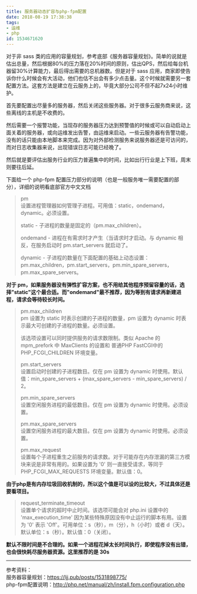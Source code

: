 ```yaml
---
title: 服务器动态扩容与php-fpm配置
date: 2018-08-19 17:38:38
tags:
- 运维
- php
id: 1534671620
---
```

对于非 sass 类的应用的容量规划，参考底部《服务器容量规划》。简单的说就是估出总量，然后根据80%的压力落在20%时间的原则，估出QPS，然后给每台机器留30%计算能力，最后得出需要的总机器数。但是对于 sass 应用，商家即使告诉你什么时候会有大活动，他们也估不出会有多少点击量。这个时候就需要另一套配置方法。这套方法是建立在云服务上的，毕竟大部分公司不但不起7x24小时维护。

首先要配置出尽量多的服务器，然后关闭这些服务器。对于很多云服务商来说，这些离线的主机是不收费的。

然后需要一个报警功能，当现存的服务器压力达到预警值的时候或可以自动启动上面关着的服务器，或向运维发出告警，由运维来启动。一些云服务器有告警功能，没有的话只能由本地脚本来完成。因为对外部检测服务来说服务器还是可访问的，而对日志收集器来说，出现错误日志可能已经晚了。

然后就是要评估出服务行业的压力普遍集中的时间，比如出行行业是上下班，周末则要往后延。

下面给一个 php-fpm 配置压力部分的说明（也是一般服务唯一需要配置的部分），详细的说明看底部官方中文文档

> pm  
> 设置进程管理器如何管理子进程。可用值：static，ondemand，dynamic。必须设置。
> 
> static - 子进程的数量是固定的（pm.max_children）。
> 
> ondemand - 进程在有需求时才产生（当请求时才启动。与 dynamic 相反，在服务启动时 pm.start_servers 就启动了。
> 
> dynamic - 子进程的数量在下面配置的基础上动态设置：pm.max_children，pm.start_servers，pm.min_spare_servers，pm.max_spare_servers。

**对于 pm，如果服务器没有弹性扩容方案，也不用给其他程序预留容量的话，选择"static"这个最合适。而"ondemand"最不推荐，因为等到有请求再新建进程，请求会等待较长时间。**

> pm.max_children  
> pm 设置为 static 时表示创建的子进程的数量，pm 设置为 dynamic 时表示最大可创建的子进程的数量。必须设置。
> 
> 该选项设置可以同时提供服务的请求数限制。类似 Apache 的 mpm_prefork 中 MaxClients 的设置和 普通PHP FastCGI中的 PHP_FCGI_CHILDREN 环境变量。
> 
> pm.start_servers  
> 设置启动时创建的子进程数目。仅在 pm 设置为 dynamic 时使用。默认值：min_spare_servers + (max_spare_servers - min_spare_servers) / 2。
> 
> pm.min_spare_servers  
> 设置空闲服务进程的最低数目。仅在 pm 设置为 dynamic 时使用。必须设置。
> 
> pm.max_spare_servers  
> 设置空闲服务进程的最大数目。仅在 pm 设置为 dynamic 时使用。必须设置。
> 
> pm.max_request  
> 设置每个子进程重生之前服务的请求数。对于可能存在内存泄漏的第三方模块来说是非常有用的。如果设置为 '0' 则一直接受请求，等同于 PHP_FCGI_MAX_REQUESTS 环境变量。默认值：0。

**由于php是有内存垃圾回收机制的，所以这个值是可以设的比较大，不过具体还是要看项目。**

> request_terminate_timeout  
> 设置单个请求的超时中止时间。该选项可能会对 php.ini 设置中的 'max_execution_time' 因为某些特殊原因没有中止运行的脚本有用。设置为 '0' 表示 'Off'。可用单位：s（秒），m（分），h（小时）或者 d（天）。默认单位：s（秒）。默认值：0（关闭）。

**默认不限时间是不合理的。如果一个进程花掉太长时间执行，即使程序没有出错，也会很快耗尽服务器资源。这里推荐的是 30s**

---------------------------------
参考资料：  
服务器容量规划：https://ljj.pub/posts/1531898775/  
php-fpm配置说明：http://php.net/manual/zh/install.fpm.configuration.php
